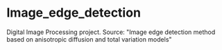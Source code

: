 # Image_edge_detection
Digital Image Processing project. Source: "Image edge detection method based on anisotropic diffusion and total variation models"
